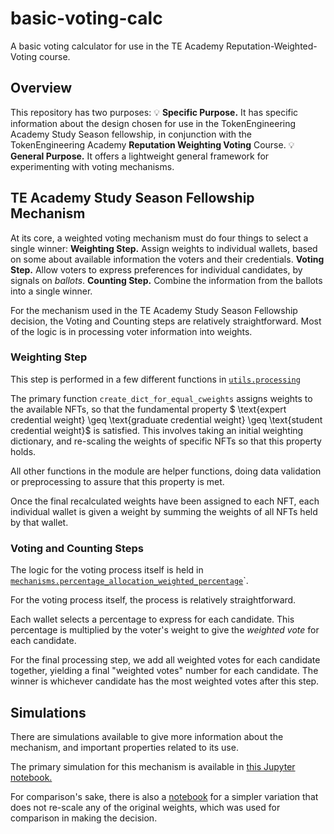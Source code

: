 # basic-voting-calc
A basic voting calculator for use in the TE Academy Reputation-Weighted-Voting course. 

## Overview

This repository has two purposes:
:bulb: **Specific Purpose.** It has specific information about the design chosen for use in the TokenEngineering Academy Study Season fellowship, in conjunction with the TokenEngineering Academy **Reputation Weighting Voting** Course.
:bulb: **General Purpose.** It offers a lightweight general framework for experimenting with voting mechanisms. 

## TE Academy Study Season Fellowship Mechanism

At its core, a weighted voting mechanism must do four things to select a single winner:
**Weighting Step.** Assign weights to individual wallets, based on some  about available information the voters and their credentials. 
**Voting Step.** Allow voters to express preferences for individual candidates, by signals on *ballots*. 
**Counting Step.** Combine the information from the ballots into a single winner. 

For the mechanism used in the TE Academy Study Season Fellowship decision, the Voting and Counting steps are relatively straightforward. Most of the logic is in processing voter information into weights. 

### Weighting Step

This step is performed in a few different functions in [`utils.processing`](https://github.com/TE-Academy/basic-voting-calc/blob/main/utils/processing.py)

The primary function `create_dict_for_equal_cweights` assigns weights to the available NFTs, so that the fundamental property
$ \text{expert credential weight} \geq \text{graduate credential weight} \geq \text{student credential weight}$
is satisfied. This involves taking an initial weighting dictionary, and re-scaling the weights of specific NFTs so that this property holds. 

All other functions in the module are helper functions, doing data validation or preprocessing to assure that this property is met. 

Once the final recalculated weights have been assigned to each NFT, each individual wallet is given a weight by summing the weights of all NFTs held by that wallet. 

### Voting and Counting Steps

The logic for the voting process itself is held in [`mechanisms.percentage_allocation_weighted_percentage`](https://github.com/TE-Academy/basic-voting-calc/blob/main/mechanisms/percentage_allocation_weighted_plurality.py)`. 

For the voting process itself, the process is relatively straightforward. 

Each wallet selects a percentage to express for each candidate. This percentage is multiplied by the voter's weight to give the *weighted vote* for each candidate. 

For the final processing step, we add all weighted votes for each candidate together, yielding a final "weighted votes" number for each candidate. The winner is whichever candidate has the most weighted votes after this step.

## Simulations

There are simulations available to give more information about the mechanism, and important properties related to its use. 

The primary simulation for this mechanism is available in [this Jupyter notebook.](https://github.com/TE-Academy/basic-voting-calc/blob/main/experiments/experiment_2b-reweighting-june-19-data.ipynb)

For comparison's sake, there is also a [notebook](https://github.com/TE-Academy/basic-voting-calc/blob/main/experiments/experiment_1b-default-weights-june-19-data.ipynb) for a simpler variation that does not re-scale any of the original weights, which was used for comparison in making the decision. 
